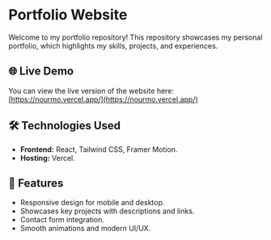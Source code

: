 # Portfolio Website

Welcome to my portfolio repository! This repository showcases my personal portfolio, which highlights my skills, projects, and experiences.

## 🌐 Live Demo

You can view the live version of the website here:
[https://nourmo.vercel.app/](https://nourmo.vercel.app/)

## 🛠️ Technologies Used

- **Frontend:** React, Tailwind CSS, Framer Motion.
- **Hosting:** Vercel.

## 🚀 Features

- Responsive design for mobile and desktop.
- Showcases key projects with descriptions and links.
- Contact form integration.
- Smooth animations and modern UI/UX.
